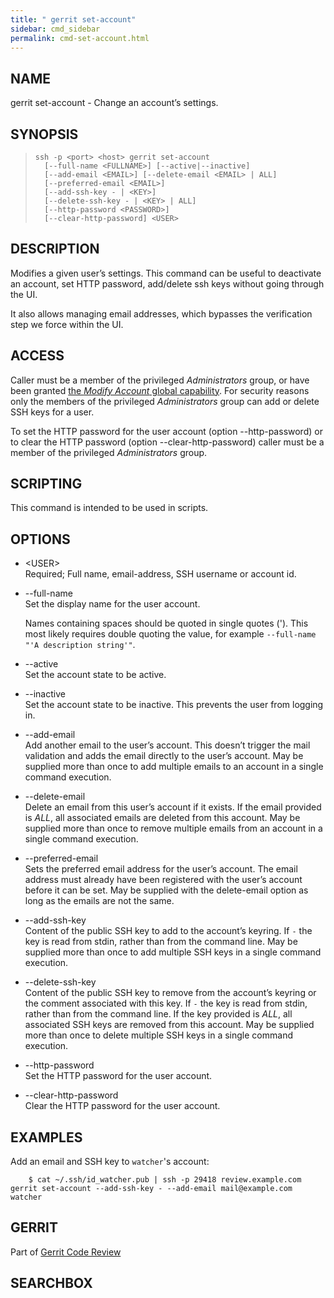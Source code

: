 ```yaml
---
title: " gerrit set-account"
sidebar: cmd_sidebar
permalink: cmd-set-account.html
---
```

## NAME

gerrit set-account - Change an account’s settings.

## SYNOPSIS

> 
> 
>     ssh -p <port> <host> gerrit set-account
>       [--full-name <FULLNAME>] [--active|--inactive]
>       [--add-email <EMAIL>] [--delete-email <EMAIL> | ALL]
>       [--preferred-email <EMAIL>]
>       [--add-ssh-key - | <KEY>]
>       [--delete-ssh-key - | <KEY> | ALL]
>       [--http-password <PASSWORD>]
>       [--clear-http-password] <USER>

## DESCRIPTION

Modifies a given user’s settings. This command can be useful to
deactivate an account, set HTTP password, add/delete ssh keys without
going through the UI.

It also allows managing email addresses, which bypasses the verification
step we force within the UI.

## ACCESS

Caller must be a member of the privileged *Administrators* group, or
have been granted [the *Modify Account* global
capability](access-control.html#capability_modifyAccount). For security
reasons only the members of the privileged *Administrators* group can
add or delete SSH keys for a user.

To set the HTTP password for the user account (option --http-password)
or to clear the HTTP password (option --clear-http-password) caller must
be a member of the privileged *Administrators* group.

## SCRIPTING

This command is intended to be used in scripts.

## OPTIONS

  - \<USER\>  
    Required; Full name, email-address, SSH username or account id.

  - \--full-name  
    Set the display name for the user account.
    
    Names containing spaces should be quoted in single quotes ('). This
    most likely requires double quoting the value, for example
    `--full-name "'A description string'"`.

  - \--active  
    Set the account state to be active.

  - \--inactive  
    Set the account state to be inactive. This prevents the user from
    logging in.

  - \--add-email  
    Add another email to the user’s account. This doesn’t trigger the
    mail validation and adds the email directly to the user’s account.
    May be supplied more than once to add multiple emails to an account
    in a single command execution.

  - \--delete-email  
    Delete an email from this user’s account if it exists. If the email
    provided is *ALL*, all associated emails are deleted from this
    account. May be supplied more than once to remove multiple emails
    from an account in a single command execution.

  - \--preferred-email  
    Sets the preferred email address for the user’s account. The email
    address must already have been registered with the user’s account
    before it can be set. May be supplied with the delete-email option
    as long as the emails are not the same.

  - \--add-ssh-key  
    Content of the public SSH key to add to the account’s keyring. If
    `-` the key is read from stdin, rather than from the command line.
    May be supplied more than once to add multiple SSH keys in a single
    command execution.

  - \--delete-ssh-key  
    Content of the public SSH key to remove from the account’s keyring
    or the comment associated with this key. If `-` the key is read from
    stdin, rather than from the command line. If the key provided is
    *ALL*, all associated SSH keys are removed from this account. May be
    supplied more than once to delete multiple SSH keys in a single
    command execution.

  - \--http-password  
    Set the HTTP password for the user account.

  - \--clear-http-password  
    Clear the HTTP password for the user account.

## EXAMPLES

Add an email and SSH key to `watcher`'s
account:

``` 
    $ cat ~/.ssh/id_watcher.pub | ssh -p 29418 review.example.com gerrit set-account --add-ssh-key - --add-email mail@example.com watcher
```

## GERRIT

Part of [Gerrit Code Review](index.html)

## SEARCHBOX

